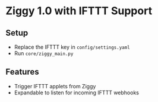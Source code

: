 # Ziggy 1.0 with IFTTT Support

## Setup
- Replace the IFTTT key in `config/settings.yaml`
- Run `core/ziggy_main.py`

## Features
- Trigger IFTTT applets from Ziggy
- Expandable to listen for incoming IFTTT webhooks

